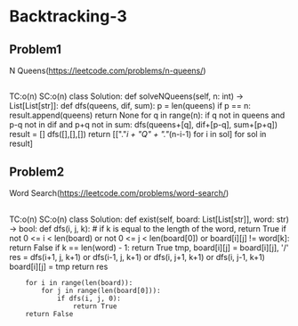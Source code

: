 # Backtracking-3

## Problem1 
N Queens(https://leetcode.com/problems/n-queens/)
##
TC:o(n)
SC:o(n)
class Solution:
    def solveNQueens(self, n: int) -> List[List[str]]:
        def dfs(queens, dif, sum):
            p = len(queens)
            if p == n:
                result.append(queens)
                return None
            for q in range(n):
                if q not in queens and p-q not in dif and p+q not in sum:
                    dfs(queens+[q], dif+[p-q], sum+[p+q])
        result = []
        dfs([],[],[])
        return [["."*i + "Q" + "."*(n-i-1) for i in sol] for sol in result]




## Problem2
Word Search(https://leetcode.com/problems/word-search/)
##
TC:o(n)
SC:o(n)
class Solution:
    def exist(self, board: List[List[str]], word: str) -> bool:
        def dfs(i, j, k):
            # if k is equal to the length of the word, return True
            if not 0 <= i < len(board) or not 0 <= j < len(board[0]) or board[i][j] != word[k]:
                return False
            if k == len(word) - 1:
                return True
            tmp, board[i][j] = board[i][j], '/'
            res = dfs(i+1, j, k+1) or dfs(i-1, j, k+1) or dfs(i, j+1, k+1) or dfs(i, j-1, k+1)
            board[i][j] = tmp
            return res
        
        for i in range(len(board)):
            for j in range(len(board[0])):
                if dfs(i, j, 0):
                    return True
        return False

